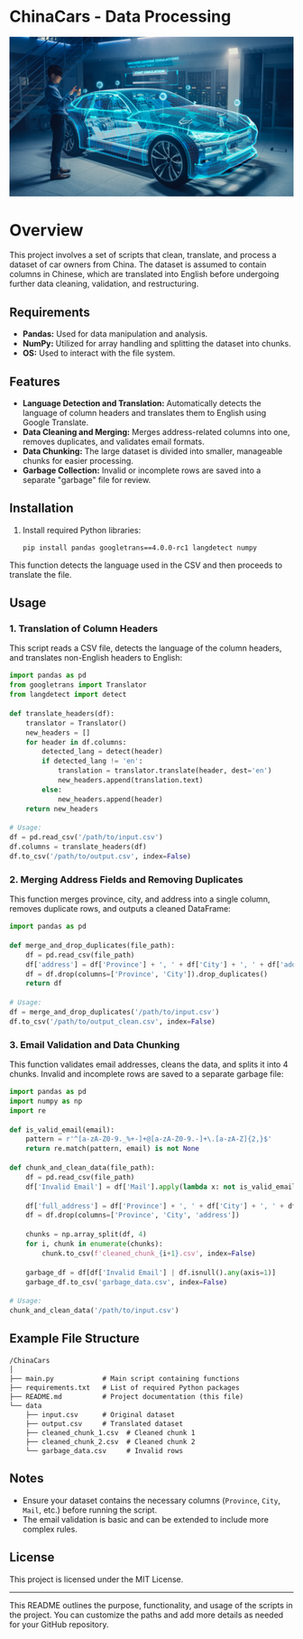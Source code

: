 
# ChinaCars - Data Processing
![car-design-hologram](car-design-hologram.jpg)

# Overview
This project involves a set of scripts that clean, translate, and process a dataset of car owners from China. The dataset is assumed to contain columns in Chinese, which are translated into English before undergoing further data cleaning, validation, and restructuring.

## Requirements
- **Pandas:** Used for data manipulation and analysis.
- **NumPy:** Utilized for array handling and splitting the dataset into chunks.
- **OS:** Used to interact with the file system.

## Features
- **Language Detection and Translation:** Automatically detects the language of column headers and translates them to English using Google Translate.
- **Data Cleaning and Merging:** Merges address-related columns into one, removes duplicates, and validates email formats.
- **Data Chunking:** The large dataset is divided into smaller, manageable chunks for easier processing.
- **Garbage Collection:** Invalid or incomplete rows are saved into a separate "garbage" file for review.

## Installation

1. Install required Python libraries:
    ```bash
    pip install pandas googletrans==4.0.0-rc1 langdetect numpy
    ```
This function detects the language used in the CSV and then proceeds to translate the file. 

## Usage

### 1. Translation of Column Headers

This script reads a CSV file, detects the language of the column headers, and translates non-English headers to English:

```python
import pandas as pd
from googletrans import Translator
from langdetect import detect

def translate_headers(df):
    translator = Translator()
    new_headers = []
    for header in df.columns:
        detected_lang = detect(header)
        if detected_lang != 'en':
            translation = translator.translate(header, dest='en')
            new_headers.append(translation.text)
        else:
            new_headers.append(header)
    return new_headers

# Usage:
df = pd.read_csv('/path/to/input.csv')
df.columns = translate_headers(df)
df.to_csv('/path/to/output.csv', index=False)
```

### 2. Merging Address Fields and Removing Duplicates

This function merges province, city, and address into a single column, removes duplicate rows, and outputs a cleaned DataFrame:

```python
import pandas as pd

def merge_and_drop_duplicates(file_path):
    df = pd.read_csv(file_path)
    df['address'] = df['Province'] + ', ' + df['City'] + ', ' + df['address']
    df = df.drop(columns=['Province', 'City']).drop_duplicates()
    return df

# Usage:
df = merge_and_drop_duplicates('/path/to/input.csv')
df.to_csv('/path/to/output_clean.csv', index=False)
```

### 3. Email Validation and Data Chunking

This function validates email addresses, cleans the data, and splits it into 4 chunks. Invalid and incomplete rows are saved to a separate garbage file:

```python
import pandas as pd
import numpy as np
import re

def is_valid_email(email):
    pattern = r'^[a-zA-Z0-9._%+-]+@[a-zA-Z0-9.-]+\.[a-zA-Z]{2,}$'
    return re.match(pattern, email) is not None

def chunk_and_clean_data(file_path):
    df = pd.read_csv(file_path)
    df['Invalid Email'] = df['Mail'].apply(lambda x: not is_valid_email(x))
    
    df['full_address'] = df['Province'] + ', ' + df['City'] + ', ' + df['address']
    df = df.drop(columns=['Province', 'City', 'address'])

    chunks = np.array_split(df, 4)
    for i, chunk in enumerate(chunks):
        chunk.to_csv(f'cleaned_chunk_{i+1}.csv', index=False)

    garbage_df = df[df['Invalid Email'] | df.isnull().any(axis=1)]
    garbage_df.to_csv('garbage_data.csv', index=False)

# Usage:
chunk_and_clean_data('/path/to/input.csv')
```

## Example File Structure

```
/ChinaCars
│
├── main.py            # Main script containing functions
├── requirements.txt   # List of required Python packages
├── README.md          # Project documentation (this file)
└── data
    ├── input.csv      # Original dataset
    ├── output.csv     # Translated dataset
    ├── cleaned_chunk_1.csv  # Cleaned chunk 1
    ├── cleaned_chunk_2.csv  # Cleaned chunk 2
    └── garbage_data.csv     # Invalid rows
```

## Notes
- Ensure your dataset contains the necessary columns (`Province`, `City`, `Mail`, etc.) before running the script.
- The email validation is basic and can be extended to include more complex rules.

## License

This project is licensed under the MIT License.

--- 

This README outlines the purpose, functionality, and usage of the scripts in the project. You can customize the paths and add more details as needed for your GitHub repository.
